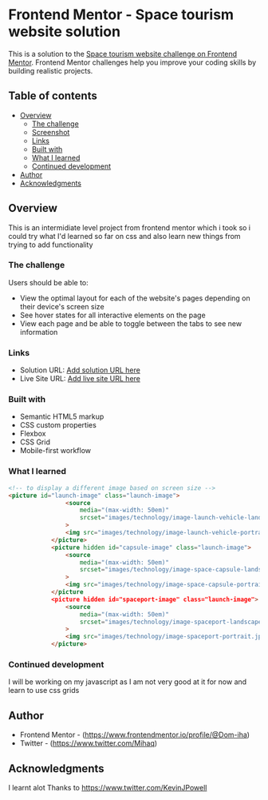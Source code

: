 # Frontend Mentor - Space tourism website solution

This is a solution to the [Space tourism website challenge on Frontend Mentor](https://www.frontendmentor.io/challenges/space-tourism-multipage-website-gRWj1URZ3). Frontend Mentor challenges help you improve your coding skills by building realistic projects. 

## Table of contents

- [Overview](#overview)
  - [The challenge](#the-challenge)
  - [Screenshot](#screenshot)
  - [Links](#links)
  - [Built with](#built-with)
  - [What I learned](#what-i-learned)
  - [Continued development](#continued-development)
- [Author](#author)
- [Acknowledgments](#acknowledgments)


## Overview
This is an intermidiate level project from frontend mentor which i took so i could try what I'd learned so far on css and also learn new things from trying to add functionality
### The challenge

Users should be able to:

- View the optimal layout for each of the website's pages depending on their device's screen size
- See hover states for all interactive elements on the page
- View each page and be able to toggle between the tabs to see new information



### Links

- Solution URL: [Add solution URL here](https://your-solution-url.com)
- Live Site URL: [Add live site URL here](https://your-live-site-url.com)

### Built with

- Semantic HTML5 markup
- CSS custom properties
- Flexbox
- CSS Grid
- Mobile-first workflow



### What I learned

```html
<!-- to display a different image based on screen size -->
<picture id="launch-image" class="launch-image">
                <source 
                    media="(max-width: 50em)"
                    srcset="images/technology/image-launch-vehicle-landscape.jpg"
                >
                <img src="images/technology/image-launch-vehicle-portrait.jpg" alt="Launch vehicle">
            </picture>
            <picture hidden id="capsule-image" class="launch-image">
                <source 
                    media="(max-width: 50em)"
                    srcset="images/technology/image-space-capsule-landscape.jpg"
                >
                <img src="images/technology/image-space-capsule-portrait.jpg" alt="Space capsule">
            </picture
            <picture hidden id="spaceport-image" class="launch-image">
                <source 
                    media="(max-width: 50em)"
                    srcset="images/technology/image-spaceport-landscape.jpg"
                >
                <img src="images/technology/image-spaceport-portrait.jpg" alt="Spaceport">
            </picture>
```
### Continued development

I will be working on my javascript as I am not very good at it for now and learn to use css grids


## Author

- Frontend Mentor - (https://www.frontendmentor.io/profile/@Dom-iha)
- Twitter - (https://www.twitter.com/Mihaq)


## Acknowledgments
I learnt alot Thanks to https://www.twitter.com/KevinJPowell 


